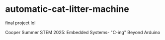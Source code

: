 # automatic-cat-litter-machine
final project lol

Cooper Summer STEM 2025: Embedded Systems- "C-ing" Beyond Arduino
